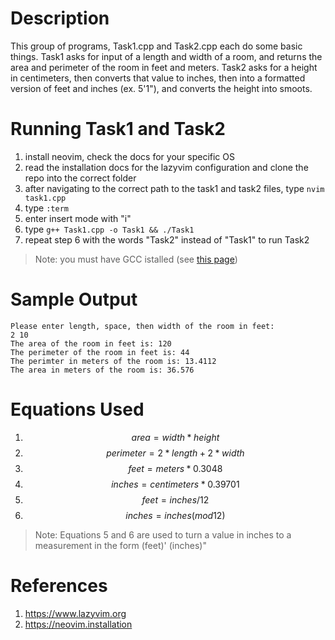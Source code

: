 # Description
This group of programs, Task1.cpp and Task2.cpp each do some basic things. Task1 asks for input of a length and width of a room, and returns the area and perimeter of the room in feet and meters. Task2 asks for a height in centimeters, then converts that value to inches, then into a formatted version of feet and inches (ex. 5'1"), and converts the height into smoots.


# Running Task1 and Task2
1. install neovim, check the docs for your specific OS
2. read the installation docs for the lazyvim configuration and clone the repo into the correct folder
3. after navigating to the correct path to the task1 and task2 files, type `nvim task1.cpp`
4. type `:term`
5. enter insert mode with "i"
6. type `g++ Task1.cpp -o Task1 && ./Task1`
7. repeat step 6 with the words "Task2" instead of "Task1" to run Task2

> Note: you must have GCC istalled (see [this page](https://newhorizons.instructure.com/courses/1654/pages/installing-c++?module_item_id=143985))

# Sample Output
```
Please enter length, space, then width of the room in feet:
2 10
The area of the room in feet is: 120
The perimeter of the room in feet is: 44
The perimter in meters of the room is: 13.4112
The area in meters of the room is: 36.576
```
# Equations Used
1. $$ area = width * height $$
2. $$ perimeter = 2*length + 2* width $$
3. $$ feet = meters  * 0.3048 $$
4. $$ inches = centimeters * 0.39701 $$
5. $$ feet = inches / 12 $$
6. $$ inches = inches(mod 12) $$

> Note: Equations 5 and 6 are used to turn a value in inches to a measurement in the form (feet)' (inches)"


# References
1. <https://www.lazyvim.org>
2. <https://neovim.installation>

